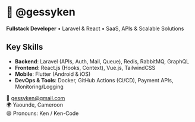 # 👋 @gessyken

**Fullstack Developer** • Laravel & React • SaaS, APIs & Scalable Solutions

## Key Skills
- **Backend**: Laravel (APIs, Auth, Mail, Queue), Redis, RabbitMQ, GraphQL
- **Frontend**: React.js (Hooks, Context), Vue.js, TailwindCSS
- **Mobile**: Flutter (Android & iOS)
- **DevOps & Tools**: Docker, GitHub Actions (CI/CD), Payment APIs, Monitoring/Logging

📩 gessyken@gmail.com  
🌍 Yaounde, Cameroon  
😄 Pronouns: Ken / Ken-Code
